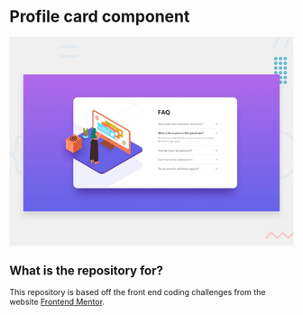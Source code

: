 # Profile card component

![Design preview for the Faq accordion card component coding challenge](./design/desktop-preview.jpg)

## What is the repository for?

This repository is based off the front end coding challenges from the website [Frontend Mentor](https://www.frontendmentor.io). 